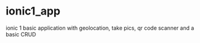 # ionic1_app
ionic 1 basic application with geolocation, take pics, qr code scanner and a basic CRUD

